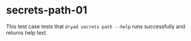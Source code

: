 
# secrets-path-01

This test case tests that `dryad secrets path --help` runs successfully and returns help text.